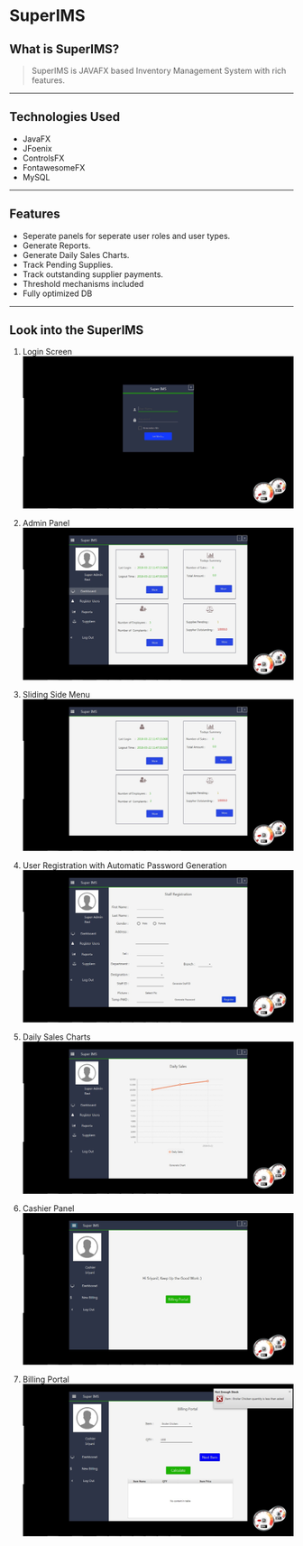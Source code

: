 # SuperIMS

## What is SuperIMS?

>SuperIMS is JAVAFX based Inventory Management System with rich features.

---
## Technologies Used

* JavaFX
* JFoenix
* ControlsFX
* FontawesomeFX
* MySQL

---

## Features

* Seperate panels for seperate user roles and user types.
* Generate Reports.
* Generate Daily Sales Charts.
* Track Pending Supplies.
* Track outstanding supplier payments.
* Threshold mechanisms included
* Fully optimized DB

---

## Look into the SuperIMS

1. Login Screen
![Login Screen](https://github.com/DevDHera/SuperIMS/blob/master/src/com/superIMS/assests/imgs/readmepics/SuperIMS-1.jpg)

1. Admin Panel
![Admin Panel](https://github.com/DevDHera/SuperIMS/blob/master/src/com/superIMS/assests/imgs/readmepics/SuperIMS-2.jpg)

1. Sliding Side Menu
![Side Menu](https://github.com/DevDHera/SuperIMS/blob/master/src/com/superIMS/assests/imgs/readmepics/SuperIMS-3.jpg)

1. User Registration with Automatic Password Generation
![User Registration](https://github.com/DevDHera/SuperIMS/blob/master/src/com/superIMS/assests/imgs/readmepics/SuperIMS-4.jpg)

1. Daily Sales Charts
![Daily Sales](https://github.com/DevDHera/SuperIMS/blob/master/src/com/superIMS/assests/imgs/readmepics/SuperIMS-5.jpg)

1. Cashier Panel
![Cashier Panel](https://github.com/DevDHera/SuperIMS/blob/master/src/com/superIMS/assests/imgs/readmepics/SuperIMS-7.jpg)

1. Billing Portal
![Billing Portal](https://github.com/DevDHera/SuperIMS/blob/master/src/com/superIMS/assests/imgs/readmepics/SuperIMS-8.jpg)

